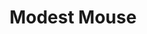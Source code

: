 ---
title: "Modest Mouse"
summary: "Modest Mouse is an American rock band formed in 1993 in Issaquah, Washington, and currently based in Portland, Oregon. The founding members were lead singer/guitarist Isaac Brock, drummer Jeremiah Green and bassist Eric Judy. Strongly influenced by Pavement, Pixies, XTC, and Talking Heads, they rehearsed, rearranged, and recorded demos for almost two years before finally signing with small-town indie label K Records and releasing numerous singles. The band achieved mainstream success with their fourth album, Good News for People Who Love Bad News , and its singles \"Float On\" and \"Ocean Breathes Salty\".
From their 1996 debut album This Is a Long Drive for Someone with Nothing to Think About onwards, the band's lineup mostly centered on Brock and Green, undergoing multiple changes. As of 2023, Brock is the only original member of the band, Green having died in December, 2022. Judy performed on every Modest Mouse album until his departure in 2012. Guitarist Johnny Marr joined the band in 2006, shortly following percussionist Joe Plummer and multi-instrumentalist Tom Peloso, to work on the album We Were Dead Before the Ship Even Sank . Guitarist Jim Fairchild joined the band in 2009. The band's sixth album Strangers to Ourselves was released in 2015 and their seventh, The Golden Casket, in 2021."
slug: "modest-mouse"
image: "modest-mouse.jpg"
apple_music_artist_url: "https://music.apple.com/gb/artist/modest-mouse/467112"
wikipedia_url: "https://en.wikipedia.org/wiki/Modest_Mouse"
---